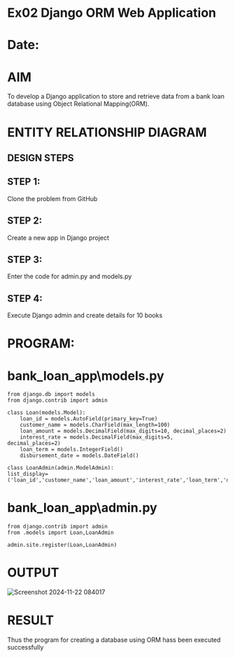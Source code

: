# Ex02 Django ORM Web Application

# Date:

# AIM
To develop a Django application to store and retrieve data from a bank loan database using Object Relational Mapping(ORM).

# ENTITY RELATIONSHIP DIAGRAM
## DESIGN STEPS
## STEP 1:
Clone the problem from GitHub

## STEP 2:
Create a new app in Django project

## STEP 3:
Enter the code for admin.py and models.py

## STEP 4:
Execute Django admin and create details for 10 books

# PROGRAM:

# bank_loan_app\models.py

    from django.db import models
    from django.contrib import admin
    
    class Loan(models.Model):
        loan_id = models.AutoField(primary_key=True)
        customer_name = models.CharField(max_length=100)
        loan_amount = models.DecimalField(max_digits=10, decimal_places=2)
        interest_rate = models.DecimalField(max_digits=5, decimal_places=2)
        loan_term = models.IntegerField()
        disbursement_date = models.DateField()
    
    class LoanAdmin(admin.ModelAdmin):
    list_display=('loan_id','customer_name','loan_amount','interest_rate','loan_term','disbursement_date')


# bank_loan_app\admin.py


    from django.contrib import admin
    from .models import Loan,LoanAdmin
    
    admin.site.register(Loan,LoanAdmin)



# OUTPUT

![Screenshot 2024-11-22 084017](https://github.com/user-attachments/assets/e659a870-3123-45f5-8092-eb2d19064ad1)


# RESULT
Thus the program for creating a database using ORM hass been executed successfully
